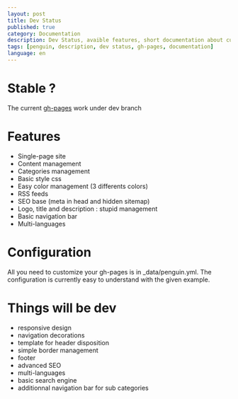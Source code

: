 ```yaml
---
layout: post
title: Dev Status
published: true
category: Documentation
description: Dev Status, avaible features, short documentation about customizing.
tags: [penguin, description, dev status, gh-pages, documentation]
language: en
---
```


# Stable ?

The current [gh-pages](http://penguin.neaworld.fr/) work under dev branch

# Features

- Single-page site
- Content management
- Categories management
- Basic style css
- Easy color management (3 differents colors)
- RSS feeds
- SEO base (meta in head and hidden sitemap)
- Logo, title and description : stupid management
- Basic navigation bar
- Multi-languages

# Configuration

All you need to customize your gh-pages is in _data/penguin.yml.
The configuration is currently easy to understand with the given example.

# Things will be dev

- responsive design
- navigation decorations
- template for header disposition
- simple border management
- footer
- advanced SEO
- multi-languages
- basic search engine
- additionnal navigation bar for sub categories
